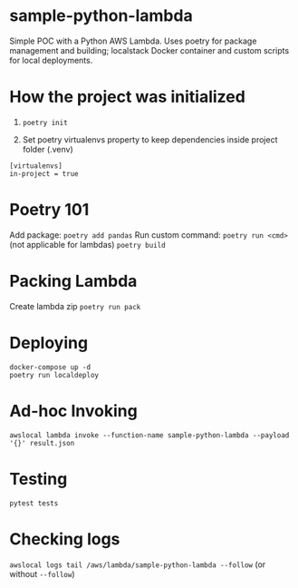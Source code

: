 # sample-python-lambda

Simple POC with a Python AWS Lambda.
Uses poetry for package management and building; localstack Docker container and custom scripts for local deployments.

# How the project was initialized 
1. `poetry init`

2. Set poetry virtualenvs property to keep dependencies inside project folder (.venv)
```
[virtualenvs] 
in-project = true
```

# Poetry 101

Add package: `poetry add pandas`
Run custom command: `poetry run <cmd>`
(not applicable for lambdas) `poetry build`

# Packing Lambda

Create lambda zip
`poetry run pack`

# Deploying

```
docker-compose up -d
poetry run localdeploy
```

# Ad-hoc Invoking

`awslocal lambda invoke --function-name sample-python-lambda --payload '{}' result.json`

# Testing

`pytest tests`

# Checking logs

`awslocal logs tail /aws/lambda/sample-python-lambda --follow` 
(or without `--follow`)